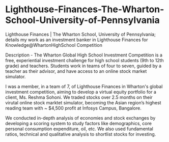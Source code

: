 # Lighthouse-Finances-The-Wharton-School-University-of-Pennsylvania
Lighthouse Finances | The Wharton School, University of Pennsylvania; details my work as an investment banker in Lighthouse Finances for Knowledge@WhartonHighSchool Competition

Description - The Wharton Global High School Investment Competition is a free, experiential investment challenge for high school students (9th to 12th grade) and teachers. Students work in teams of four to seven, guided by a teacher as their advisor, and have access to an online stock market simulator. 

I was a member, in a team of 7, of Lighthouse Finances in Wharton's global investment competition, aiming to develop a virtual equity portfolio for a client, Ms. Reshma Sohoni.  We traded stocks over 2.5 months on their virutal online stock marktet simulator, becoming the Asian region’s highest reading team with ~ $4,500 profit at Infosys Campus, Bangalore.

We conducted in-depth analysis of economies and stock exchanges by developing a scoring system to study factors like demographics, core personal consumption expenditure, oil, etc. We also used fundamental ratios, technical and qualitative analysis to shortlist stocks for investing.

